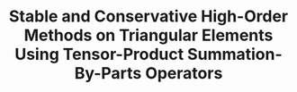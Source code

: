 ---
layout: default
title: Stable and Conservative High-Order Methods on Triangular Elements Using Tensor-Product Summation-By-Parts Operators
authors: Tristan Montoya and David W. Zingg
publication: International Conference on Computational Fluid Dynamics
year: 2022
---